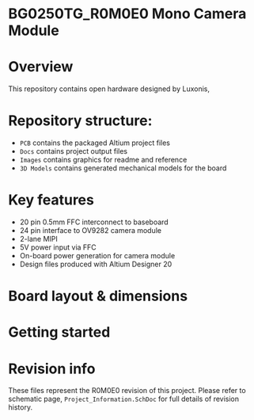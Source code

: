 # BG0250TG_R0M0E0 Mono Camera Module

# Overview
This repository contains open hardware designed by Luxonis, 

# Repository structure:
* `PCB` contains the packaged Altium project files
* `Docs` contains project output files
* `Images` contains graphics for readme and reference
* `3D Models` contains generated mechanical models for the board

# Key features
* 20 pin 0.5mm FFC interconnect to baseboard
* 24 pin interface to OV9282 camera module
* 2-lane MIPI
* 5V power input via FFC
* On-board power generation for camera module
* Design files produced with Altium Designer 20

# Board layout & dimensions

# Getting started  

# Revision info
These files represent the R0M0E0 revision of this project. Please refer to schematic page, `Project_Information.SchDoc` for full details of revision history.
